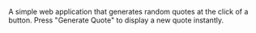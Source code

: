 A simple web application that generates random quotes at the click of a button. Press "Generate Quote" to display a new quote instantly.
